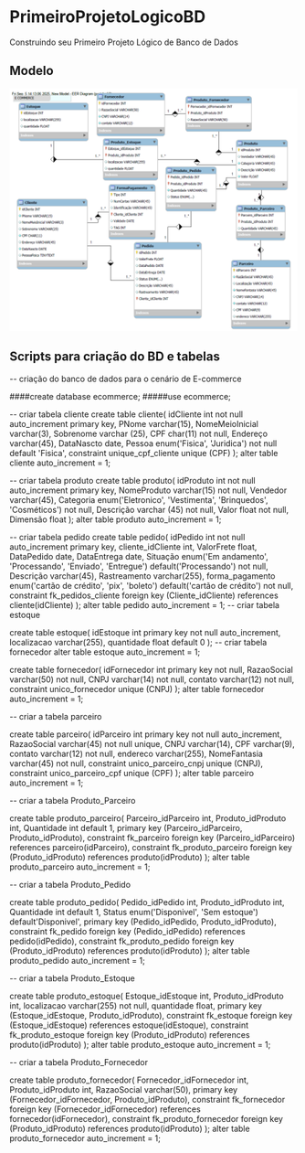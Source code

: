 # PrimeiroProjetoLogicoBD
Construindo seu Primeiro Projeto Lógico de Banco de Dados

## Modelo
![](https://github.com/thiagofs84/PrimeiroProjetoLogicoBD/blob/main/ModeloEcommerce.png)

## Scripts para criação do BD e tabelas
-- criação do banco de dados para o cenário de E-commerce

####create database ecommerce;
#####use ecommerce;

-- criar tabela cliente
create table cliente(
idCliente int not null auto_increment primary key,
PNome varchar(15),
NomeMeioInicial varchar(3),
Sobrenome varchar (25),
CPF char(11) not null,
Endereço varchar(45),
DataNascto date,
Pessoa enum('Fisica', 'Juridica') not null default 'Fisica',
constraint unique_cpf_cliente unique (CPF)
);
alter table cliente auto_increment = 1;

-- criar tabela produto
create table produto(
idProduto int not null auto_increment primary key,
NomeProduto varchar(15) not null,
Vendedor varchar(45),
Categoria enum('Eletronico', 'Vestimenta', 'Brinquedos', 'Cosméticos') not null,
Descrição varchar (45) not null,
Valor float not null,
Dimensão float
);
alter table produto auto_increment = 1;

-- criar tabela pedido
create table pedido(
idPedido int not null auto_increment primary key,
cliente_idCliente int,
ValorFrete float,
DataPedido date,
DataEntrega date,
Situação enum('Em andamento', 'Processando', 'Enviado', 'Entregue') default('Processando') not null,
Descrição varchar(45),
Rastreamento varchar(255),
forma_pagamento enum('cartão de crédito', 'pix', 'boleto') default('cartão de crédito') not null,
constraint fk_pedidos_cliente foreign key (Cliente_idCliente) references cliente(idCliente)
);
alter table pedido auto_increment = 1;
-- criar tabela estoque

create table estoque(
idEstoque int primary key not null auto_increment,
localizacao varchar(255),
quantidade float default 0
);
-- criar tabela fornecedor
alter table estoque auto_increment = 1;

create table fornecedor(
idFornecedor int primary key not null,
RazaoSocial varchar(50) not null,
CNPJ varchar(14) not null,
contato varchar(12) not null,
constraint unico_fornecedor unique (CNPJ)
);
alter table fornecedor auto_increment = 1;

-- criar a tabela parceiro

create table parceiro(
idParceiro int primary key not null auto_increment,
RazaoSocial varchar(45) not null unique,
CNPJ varchar(14),
CPF varchar(9),
contato varchar(12) not null,
endereco varchar(255),
NomeFantasia varchar(45) not null,
constraint unico_parceiro_cnpj unique (CNPJ),
constraint unico_parceiro_cpf unique (CPF)
);
alter table parceiro auto_increment = 1;

-- criar a tabela Produto_Parceiro

create table produto_parceiro(
Parceiro_idParceiro int,
Produto_idProduto int,
Quantidade int default 1,
primary key (Parceiro_idParceiro, Produto_idProduto),
constraint fk_parceiro foreign key (Parceiro_idParceiro) references parceiro(idParceiro),
constraint fk_produto_parceiro foreign key (Produto_idProduto) references produto(idProduto)
);
alter table produto_parceiro auto_increment = 1;

-- criar a tabela Produto_Pedido

create table produto_pedido(
Pedido_idPedido int,
Produto_idProduto int,
Quantidade int default 1,
Status enum('Disponivel', 'Sem estoque') default'Disponivel',
primary key (Pedido_idPedido, Produto_idProduto),
constraint fk_pedido foreign key (Pedido_idPedido) references pedido(idPedido),
constraint fk_produto_pedido foreign key (Produto_idProduto) references produto(idProduto)
);
alter table produto_pedido auto_increment = 1;

-- criar a tabela Produto_Estoque

create table produto_estoque(
Estoque_idEstoque int,
Produto_idProduto int,
localizacao varchar(255) not null,
quantidade float,
primary key (Estoque_idEstoque, Produto_idProduto),
constraint fk_estoque foreign key (Estoque_idEstoque) references estoque(idEstoque),
constraint fk_produto_estoque foreign key (Produto_idProduto) references produto(idProduto)
);
alter table produto_estoque auto_increment = 1;

-- criar a tabela Produto_Fornecedor

create table produto_fornecedor(
Fornecedor_idFornecedor int,
Produto_idProduto int,
RazaoSocial varchar(50),
primary key (Fornecedor_idFornecedor, Produto_idProduto),
constraint fk_fornecedor foreign key (Fornecedor_idFornecedor) references fornecedor(idFornecedor),
constraint fk_produto_fornecedor foreign key (Produto_idProduto) references produto(idProduto)
);
alter table produto_fornecedor auto_increment = 1;
